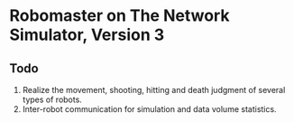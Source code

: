 
# Robomaster on The Network Simulator, Version 3

## Todo

1. Realize the movement, shooting, hitting and death judgment of several types of robots.
2. Inter-robot communication for simulation and data volume statistics.